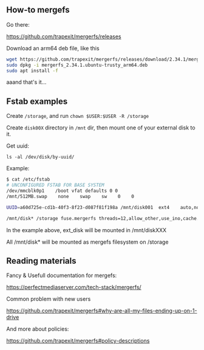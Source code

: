 ## How-to mergefs

Go there:

https://github.com/trapexit/mergerfs/releases

Download an arm64 deb file, like this

```bash
wget https://github.com/trapexit/mergerfs/releases/download/2.34.1/mergerfs_2.34.1.ubuntu-trusty_arm64.deb
sudo dpkg -i mergerfs_2.34.1.ubuntu-trusty_arm64.deb
sudo apt install -f
```

aaand that's it...

## Fstab examples

Create `/storage`, and run `chown $USER:$USER -R /storage`

Create `disk00X` directory in `/mnt` dir, then mount one of your external disk to it.

Get uuid:

`ls -al /dev/disk/by-uuid/`

Example:
```bash
$ cat /etc/fstab
# UNCONFIGURED FSTAB FOR BASE SYSTEM
/dev/mmcblk0p1    /boot vfat defaults 0 0
/mnt/512MB.swap    none    swap    sw    0    0

UUID=a60d725e-cd1b-40f3-8f23-d087f81f198a /mnt/disk001  ext4    auto,nofail,noatime,rw,user    0   0

/mnt/disk* /storage fuse.mergerfs threads=12,allow_other,use_ino,cache.files=off,dropcacheonclose=true,category.create=mfs,moveonenospc=true,minfreespace=10G,fsname=mergerfsPool,nonempty 0 0
```

In the example above, ext_disk will be mounted in /mnt/diskXXX

All /mnt/disk* will be mounted as mergefs filesystem on /storage

## Reading materials
Fancy & Usefull documentation for mergefs:

https://perfectmediaserver.com/tech-stack/mergerfs/

Common problem with new users

https://github.com/trapexit/mergerfs#why-are-all-my-files-ending-up-on-1-drive

And more about policies:

https://github.com/trapexit/mergerfs#policy-descriptions